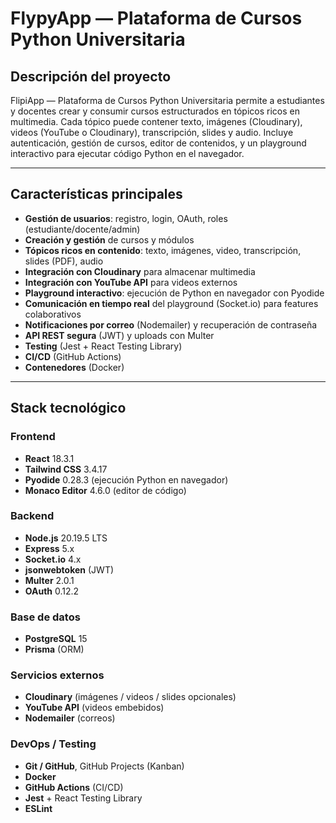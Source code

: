 # FlypyApp — Plataforma de Cursos Python Universitaria

## Descripción del proyecto

FlipiApp — Plataforma de Cursos Python Universitaria permite a estudiantes y docentes crear y consumir cursos estructurados en tópicos ricos en multimedia. Cada tópico puede contener texto, imágenes (Cloudinary), videos (YouTube o Cloudinary), transcripción, slides y audio. Incluye autenticación, gestión de cursos, editor de contenidos, y un playground interactivo para ejecutar código Python en el navegador.

---

## Características principales

- **Gestión de usuarios**: registro, login, OAuth, roles (estudiante/docente/admin)
- **Creación y gestión** de cursos y módulos
- **Tópicos ricos en contenido**: texto, imágenes, video, transcripción, slides (PDF), audio
- **Integración con Cloudinary** para almacenar multimedia
- **Integración con YouTube API** para videos externos
- **Playground interactivo**: ejecución de Python en navegador con Pyodide
- **Comunicación en tiempo real** del playground (Socket.io) para features colaborativos
- **Notificaciones por correo** (Nodemailer) y recuperación de contraseña
- **API REST segura** (JWT) y uploads con Multer
- **Testing** (Jest + React Testing Library)
- **CI/CD** (GitHub Actions)
- **Contenedores** (Docker)

---

## Stack tecnológico

### Frontend

- **React** 18.3.1
- **Tailwind CSS** 3.4.17
- **Pyodide** 0.28.3 (ejecución Python en navegador)
- **Monaco Editor** 4.6.0 (editor de código)

### Backend

- **Node.js** 20.19.5 LTS
- **Express** 5.x
- **Socket.io** 4.x
- **jsonwebtoken** (JWT)
- **Multer** 2.0.1
- **OAuth** 0.12.2

### Base de datos

- **PostgreSQL** 15
- **Prisma** (ORM)

### Servicios externos

- **Cloudinary** (imágenes / videos / slides opcionales)
- **YouTube API** (videos embebidos)
- **Nodemailer** (correos)

### DevOps / Testing

- **Git / GitHub**, GitHub Projects (Kanban)
- **Docker**
- **GitHub Actions** (CI/CD)
- **Jest** + React Testing Library
- **ESLint**
